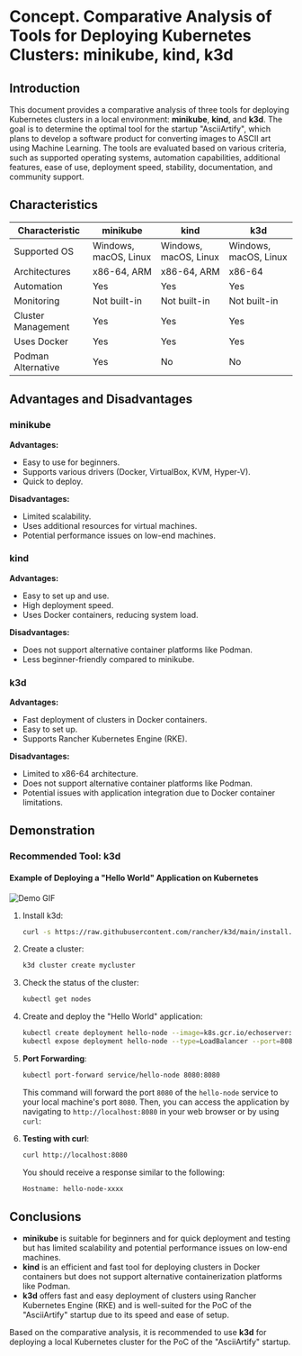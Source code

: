 # Concept. Comparative Analysis of Tools for Deploying Kubernetes Clusters: minikube, kind, k3d

## Introduction

This document provides a comparative analysis of three tools for deploying Kubernetes clusters in a local environment: **minikube**, **kind**, and **k3d**. The goal is to determine the optimal tool for the startup "AsciiArtify", which plans to develop a software product for converting images to ASCII art using Machine Learning. The tools are evaluated based on various criteria, such as supported operating systems, automation capabilities, additional features, ease of use, deployment speed, stability, documentation, and community support.

## Characteristics

| Characteristic             | minikube                       | kind                            | k3d                             |
|----------------------------|--------------------------------|---------------------------------|---------------------------------|
| Supported OS               | Windows, macOS, Linux          | Windows, macOS, Linux           | Windows, macOS, Linux           |
| Architectures              | x86-64, ARM                    | x86-64, ARM                     | x86-64                          |
| Automation                 | Yes                            | Yes                             | Yes                             |
| Monitoring                 | Not built-in                   | Not built-in                    | Not built-in                    |
| Cluster Management         | Yes                            | Yes                             | Yes                             |
| Uses Docker                | Yes                            | Yes                             | Yes                             |
| Podman Alternative         | Yes                            | No                              | No                              |

## Advantages and Disadvantages

### minikube

**Advantages:**
- Easy to use for beginners.
- Supports various drivers (Docker, VirtualBox, KVM, Hyper-V).
- Quick to deploy.

**Disadvantages:**
- Limited scalability.
- Uses additional resources for virtual machines.
- Potential performance issues on low-end machines.

### kind

**Advantages:**
- Easy to set up and use.
- High deployment speed.
- Uses Docker containers, reducing system load.

**Disadvantages:**
- Does not support alternative container platforms like Podman.
- Less beginner-friendly compared to minikube.

### k3d

**Advantages:**
- Fast deployment of clusters in Docker containers.
- Easy to set up.
- Supports Rancher Kubernetes Engine (RKE).

**Disadvantages:**
- Limited to x86-64 architecture.
- Does not support alternative container platforms like Podman.
- Potential issues with application integration due to Docker container limitations.

## Demonstration

### Recommended Tool: k3d

#### Example of Deploying a "Hello World" Application on Kubernetes

![Demo GIF](https://raw.githubusercontent.com/brokerUA/devops101-w4-m4-t4/main/doc/resoures/concept_01__demo.gif)

1. Install k3d:
    ```sh
    curl -s https://raw.githubusercontent.com/rancher/k3d/main/install.sh | bash
    ```

2. Create a cluster:
    ```sh
    k3d cluster create mycluster
    ```

3. Check the status of the cluster:
    ```sh
    kubectl get nodes
    ```

4. Create and deploy the "Hello World" application:
    ```sh
    kubectl create deployment hello-node --image=k8s.gcr.io/echoserver:1.4
    kubectl expose deployment hello-node --type=LoadBalancer --port=8080
    ```

5. **Port Forwarding**:

    ```sh
    kubectl port-forward service/hello-node 8080:8080
    ```

    This command will forward the port `8080` of the `hello-node` service to your local machine's port `8080`. Then, you can access the application by navigating to `http://localhost:8080` in your web browser or by using `curl`:

6. **Testing with curl**:

    ```sh
    curl http://localhost:8080
    ```

    You should receive a response similar to the following:
    ```sh
    Hostname: hello-node-xxxx
    ```


## Conclusions

- **minikube** is suitable for beginners and for quick deployment and testing but has limited scalability and potential performance issues on low-end machines.
- **kind** is an efficient and fast tool for deploying clusters in Docker containers but does not support alternative containerization platforms like Podman.
- **k3d** offers fast and easy deployment of clusters using Rancher Kubernetes Engine (RKE) and is well-suited for the PoC of the "AsciiArtify" startup due to its speed and ease of setup.

Based on the comparative analysis, it is recommended to use **k3d** for deploying a local Kubernetes cluster for the PoC of the "AsciiArtify" startup.

